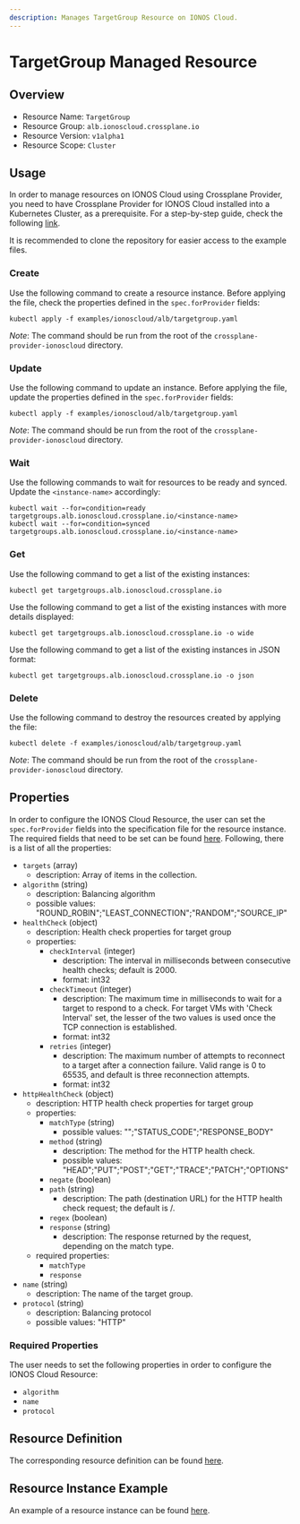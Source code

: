 ```yaml
---
description: Manages TargetGroup Resource on IONOS Cloud.
---
```


# TargetGroup Managed Resource

## Overview

* Resource Name: `TargetGroup`
* Resource Group: `alb.ionoscloud.crossplane.io`
* Resource Version: `v1alpha1`
* Resource Scope: `Cluster`

## Usage

In order to manage resources on IONOS Cloud using Crossplane Provider, you need to have Crossplane Provider for IONOS Cloud installed into a Kubernetes Cluster, as a prerequisite. For a step-by-step guide, check the following [link](https://github.com/ionos-cloud/crossplane-provider-ionoscloud/tree/master/examples/example.md).

It is recommended to clone the repository for easier access to the example files.

### Create

Use the following command to create a resource instance. Before applying the file, check the properties defined in the `spec.forProvider` fields:

```
kubectl apply -f examples/ionoscloud/alb/targetgroup.yaml
```

_Note_: The command should be run from the root of the `crossplane-provider-ionoscloud` directory.

### Update

Use the following command to update an instance. Before applying the file, update the properties defined in the `spec.forProvider` fields:

```
kubectl apply -f examples/ionoscloud/alb/targetgroup.yaml
```

_Note_: The command should be run from the root of the `crossplane-provider-ionoscloud` directory.

### Wait

Use the following commands to wait for resources to be ready and synced. Update the `<instance-name>` accordingly:

```
kubectl wait --for=condition=ready targetgroups.alb.ionoscloud.crossplane.io/<instance-name>
kubectl wait --for=condition=synced targetgroups.alb.ionoscloud.crossplane.io/<instance-name>
```

### Get

Use the following command to get a list of the existing instances:

```
kubectl get targetgroups.alb.ionoscloud.crossplane.io
```

Use the following command to get a list of the existing instances with more details displayed:

```
kubectl get targetgroups.alb.ionoscloud.crossplane.io -o wide
```

Use the following command to get a list of the existing instances in JSON format:

```
kubectl get targetgroups.alb.ionoscloud.crossplane.io -o json
```

### Delete

Use the following command to destroy the resources created by applying the file:

```
kubectl delete -f examples/ionoscloud/alb/targetgroup.yaml
```

_Note_: The command should be run from the root of the `crossplane-provider-ionoscloud` directory.

## Properties

In order to configure the IONOS Cloud Resource, the user can set the `spec.forProvider` fields into the specification file for the resource instance. The required fields that need to be set can be found [here](#required-properties). Following, there is a list of all the properties:

* `targets` (array)
	* description: Array of items in the collection.
* `algorithm` (string)
	* description: Balancing algorithm
	* possible values: "ROUND_ROBIN";"LEAST_CONNECTION";"RANDOM";"SOURCE_IP"
* `healthCheck` (object)
	* description: Health check properties for target group
	* properties:
		* `checkInterval` (integer)
			* description: The interval in milliseconds between consecutive health checks; default is 2000.
			* format: int32
		* `checkTimeout` (integer)
			* description: The maximum time in milliseconds to wait for a target to respond to a check. For target VMs with 'Check Interval' set, the lesser of the two  values is used once the TCP connection is established.
			* format: int32
		* `retries` (integer)
			* description: The maximum number of attempts to reconnect to a target after a connection failure. Valid range is 0 to 65535, and default is three reconnection attempts.
			* format: int32
* `httpHealthCheck` (object)
	* description: HTTP health check properties for target group
	* properties:
		* `matchType` (string)
			* possible values: "";"STATUS_CODE";"RESPONSE_BODY"
		* `method` (string)
			* description: The method for the HTTP health check.
			* possible values: "HEAD";"PUT";"POST";"GET";"TRACE";"PATCH";"OPTIONS"
		* `negate` (boolean)
		* `path` (string)
			* description: The path (destination URL) for the HTTP health check request; the default is /.
		* `regex` (boolean)
		* `response` (string)
			* description: The response returned by the request, depending on the match type.
	* required properties:
		* `matchType`
		* `response`
* `name` (string)
	* description: The name of the target group.
* `protocol` (string)
	* description: Balancing protocol
	* possible values: "HTTP"

### Required Properties

The user needs to set the following properties in order to configure the IONOS Cloud Resource:

* `algorithm`
* `name`
* `protocol`

## Resource Definition

The corresponding resource definition can be found [here](https://github.com/ionos-cloud/crossplane-provider-ionoscloud/tree/master/package/crds/alb.ionoscloud.crossplane.io_targetgroups.yaml).

## Resource Instance Example

An example of a resource instance can be found [here](https://github.com/ionos-cloud/crossplane-provider-ionoscloud/tree/master/examples/ionoscloud/alb/targetgroup.yaml).

